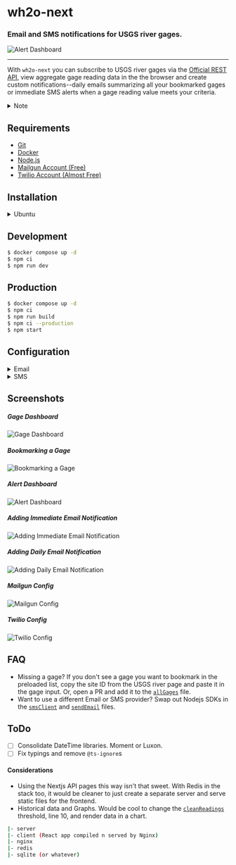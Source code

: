 # wh2o-next

### Email and SMS notifications for USGS river gages.

![Alert Dashboard](/public/wh2o-next-alert-01.png)

---

With `wh2o-next` you can subscribe to USGS river gages via
the [Official REST API](https://waterservices.usgs.gov/rest/IV-Service.html), view aggregate gage reading data in the
the browser and create custom notifications--daily emails summarizing all your bookmarked gages or immediate SMS alerts when
a gage reading value meets your criteria.

<details>
<summary>Note</summary>

- If you're running this app on a machine in your home network (like a Raspberry Pi in the living room), you will most
  likely need to set up port forwarding on your home router to access the app off of your home wifi network.
- If developing, please be mindful of USGS resources/usage limits. The current fetch interval is set to retrieve gage
  data every five minutes. This meets their requirements, but consider increasing the time between HTTP requests to 15min.
- All of the data you enter into the app is stored locally on your machine and not shared with anyone.

</details>

## Requirements

- [Git](https://git-scm.com/downloads)
- [Docker](https://www.docker.com/products/docker-desktop/)
- [Node.js](https://nodejs.org/en/)
- [Mailgun Account (Free)](https://www.mailgun.com/)
- [Twilio Account (Almost Free)](https://www.twilio.com/docs/sms)

## Installation

[comment]: <> (<details>)

[comment]: <> (<summary>OSX</summary>)

[comment]: <> (1. Install [Docker]&#40;https://www.docker.com/products/docker-desktop/&#41;.)

[comment]: <> (2. Clone [Repo]&#40;https://github.com/drewalth/wh2o-next&#41;)

[comment]: <> (3. From `wh2o-next` folder run:)

[comment]: <> (```bash)

[comment]: <> (docker compose up -d)

[comment]: <> (```)

[comment]: <> (4. Paste the URL below to view app in a browser:)

[comment]: <> (```bash)

[comment]: <> (http://localhost:3000)

[comment]: <> (```)

[comment]: <> (</details>)

[comment]: <> (<details>)

[comment]: <> (<summary>PC</summary>)

[comment]: <> (IDK but I think it is similar to OSX...)

[comment]: <> (</details>)

<details>
<summary>Ubuntu</summary>

1. `ssh` onto your machine
2. Uninstall old Docker versions

```bash
$ sudo apt-get remove docker docker-engine docker.io containerd runc
```

3. Install Docker Engine

```bash
$ sudo apt-get update
$ sudo apt-get install docker-ce docker-ce-cli containerd.io
```

4. Install Docker Compose (maybe install pip)

```bash
$ pip3 install docker-compose
```

5. Install Nodejs

```bash
$ curl -sL https://deb.nodesource.com/setup_10.x | sudo bash -
$ sudo apt install nodejs
```

6. Install Git + Clone App

```bash
$ sudo apt install git-all
$ git clone https://github.com/drewalth/wh2o-next.git
$ cd wh2o-next/
```

7. Run Docker Compose

```bash
$ docker compose up -d
```

8. Build + Start App

```bash
$ npm ci
$ npm run build
$ npm ci --production
$ npm start
```

For more detail see official [docs](https://docs.docker.com/engine/install/ubuntu/).

</details>

## Development

```bash
$ docker compose up -d
$ npm ci
$ npm run dev
```

## Production

```bash
$ docker compose up -d
$ npm ci
$ npm run build
$ npm ci --production
$ npm start
```

## Configuration

<details>
<summary>Email</summary>

#### 1. Setup Mailgun

Sign up for a [Mailgun](https://www.mailgun.com/) account (~26min)

#### 2. Change Timezone

First, change the timezone in the Settings UI. Timezone is required for accurate notification delivery. I ran into some
issues setting DateTime/Timezone when running the app on an EC2 instance. I'm sure there is a simple solution out
there...

</details>

<details>
<summary>SMS</summary>

Follow the following steps/docs to get set up for SMS (text message) notifications.

Just a heads up, setting up Twilio is kind of involved and a little expensive. No problem if you do not want to use SMS.
You can leave the settings for SMS empty just know that if you try to add an SMS notification it will error.

#### 1. Setup Twilio

Sign up for a [Twilio](https://www.twilio.com/docs/sms) account (~30min)

Copy and securely save:

```bash

```

</details>

## Screenshots

##### Gage Dashboard

![Gage Dashboard](/public/wh2o-next-gage-02.png)

##### Bookmarking a Gage

![Bookmarking a Gage](/public/wh2o-next-gage-01.png)

##### Alert Dashboard

![Alert Dashboard](/public/wh2o-next-alert-01.png)

##### Adding Immediate Email Notification

![Adding Immediate Email Notification](/public/wh2o-next-alert-02.png)

##### Adding Daily Email Notification

![Adding Daily Email Notification](/public/wh2o-next-alert-03.png)

##### Mailgun Config

![Mailgun Config](/public/wh2o-next-settings-02.png)

##### Twilio Config

![Twilio Config](/public/wh2o-next-settings-01.png)

## FAQ

- Missing a gage? If you don't see a gage you want to bookmark in the preloaded list, copy the site ID from the USGS river
  page and paste it in the gage input. Or, open a PR and add it to the [`allGages`](/lib/allGages.ts) file.
- Want to use a different Email or SMS provider? Swap out Nodejs SDKs in the [`smsClient`](/api/smsClient.ts)
  and [`sendEmail`](/api/sendEmail.ts) files.

## ToDo

- [ ] Consolidate DateTime libraries. Moment or Luxon.
- [ ] Fix typings and remove `@ts-ignore`s

#### Considerations

- Using the Nextjs API pages this way isn't that sweet. With Redis in the stack too, it would be cleaner to just create
  a separate server and serve static files for the frontend.
- Historical data and Graphs. Would be cool to change the [`cleanReadings`](/api/cleanReadings.ts) threshold, line 10,
  and render data in a chart.

```bash
|- server
|- client (React app compiled n served by Nginx)
|- nginx
|- redis
|- sqlite (or whatever)
```
